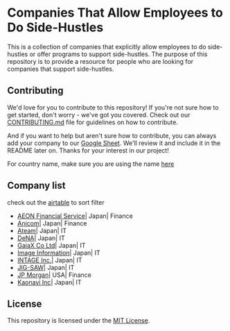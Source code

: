 # Companies That Allow Employees to Do Side-Hustles

This is a collection of companies that explicitly allow employees to do side-hustles or offer programs to support side-hustles. The purpose of this repository is to provide a resource for people who are looking for companies that support side-hustles.

## Contributing

We'd love for you to contribute to this repository! If you're not sure how to get started, don't worry - we've got you covered. Check out our [CONTRIBUTING.md](./CONTRIBUTING.md) file for guidelines on how to contribute.

And if you want to help but aren't sure how to contribute, you can always add your company to our [Google Sheet](https://docs.google.com/spreadsheets/d/1eIjRECZrsrIWP4jwCgNxGxuGEnYKXwjePLWYitBqK54/edit#gid=0). We'll review it and include it in the README later on. Thanks for your interest in our project!

For country name, make sure you are using the name [here](https://countrycode.org/)

## Company list
check out the [airtable](https://airtable.com/shrOeKbwHwexpDbdR) to sort filter


- [AEON Financial Service](http://www.aeonfs.com/index.html)| Japan| Finance
- [Anicom](https://www.anicom.co.jp/recruit/)| Japan| Finance
- [Ateam](https://www.a-tm.co.jp/recruit/)| Japan| IT
- [DeNA](https://dena.com/jp/recruit/)| Japan| IT
- [GaiaX Co Ltd](https://www.gaiax.co.jp/careers/)| Japan| IT
- [Image Information](https://iis.image-inf.co.jp/recruit/graduates)| Japan| IT
- [INTAGE Inc.](https://www.intageholdings.co.jp/recruit/)| Japan| IT
- [JIG-SAW](https://recruit.jig-saw.com/)| Japan| IT
- [JP Morgan](https://careers.jpmorgan.com/JP/ja/home)| USA| Finance
- [Kaonavi Inc](https://corp.kaonavi.jp/recruit/?utm_source=kaonavi_hp&utm_medium=corp_link&utm_campaign=kaonavi_hp_corp_link_pc_20170316_company_01_corp_recruit&utm_term=kaonavi_hp_corp_link_pc_20170316_company_01_corp_recruit)| Japan| IT



## License

This repository is licensed under the [MIT License](./LICENSE).
